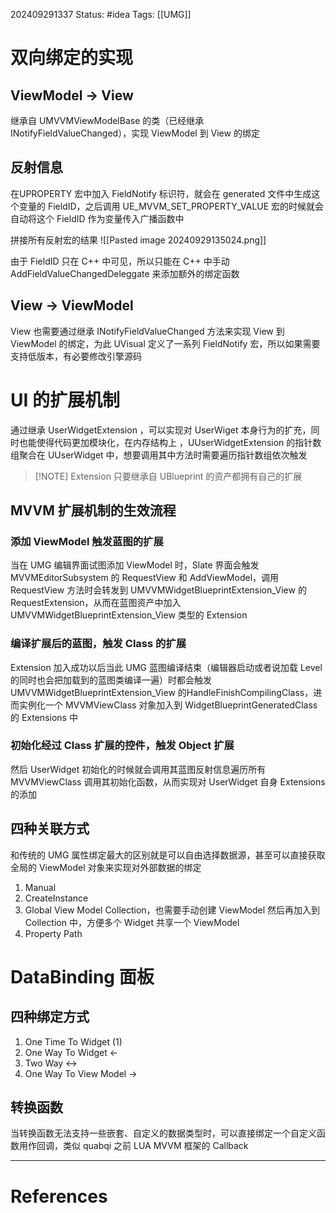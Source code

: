 202409291337
Status: #idea
Tags: [[UMG]]
# 双向绑定的实现
## ViewModel -> View
继承自 UMVVMViewModelBase 的类（已经继承 INotifyFieldValueChanged），实现 ViewModel 到 View 的绑定
## 反射信息
在UPROPERTY 宏中加入 FieldNotify 标识符，就会在 generated 文件中生成这个变量的 FieldID，之后调用 UE_MVVM_SET_PROPERTY_VALUE 宏的时候就会自动将这个 FieldID 作为变量传入广播函数中

拼接所有反射宏的结果
![[Pasted image 20240929135024.png]]

由于 FieldID 只在 C++ 中可见，所以只能在 C++ 中手动 AddFieldValueChangedDeleggate 来添加额外的绑定函数

## View -> ViewModel
View 也需要通过继承 INotifyFieldValueChanged 方法来实现 View 到 ViewModel 的绑定，为此 UVisual 定义了一系列 FieldNotify 宏，所以如果需要支持低版本，有必要修改引擎源码

# UI 的扩展机制
通过继承 UserWidgetExtension ，可以实现对 UserWiget 本身行为的扩充，同时也能使得代码更加模块化，在内存结构上 ，UUserWidgetExtension 的指针数组聚合在 UUserWidget 中，想要调用其中方法时需要遍历指针数组依次触发

> [!NOTE] Extension
> 只要继承自 UBlueprint 的资产都拥有自己的扩展

## MVVM 扩展机制的生效流程
### 添加 ViewModel 触发蓝图的扩展
当在 UMG 编辑界面试图添加 ViewModel 时，Slate 界面会触发 MVVMEditorSubsystem 的 RequestView 和 AddViewModel，调用 RequestView 方法时会转发到 UMVVMWidgetBlueprintExtension_View 的 RequestExtension，从而在蓝图资产中加入 UMVVMWidgetBlueprintExtension_View 类型的 Extension
### 编译扩展后的蓝图，触发 Class 的扩展
Extension 加入成功以后当此 UMG 蓝图编译结束（编辑器启动或者说加载 Level 的同时也会把加载到的蓝图类编译一遍）时都会触发 UMVVMWidgetBlueprintExtension_View 的HandleFinishCompilingClass，进而实例化一个 MVVMViewClass 对象加入到 WidgetBlueprintGeneratedClass 的 Extensions 中
### 初始化经过 Class 扩展的控件，触发 Object 扩展
然后 UserWidget 初始化的时候就会调用其蓝图反射信息遍历所有 MVVMViewClass 调用其初始化函数，从而实现对 UserWidget 自身 Extensions 的添加
## 四种关联方式
和传统的 UMG 属性绑定最大的区别就是可以自由选择数据源，甚至可以直接获取全局的 ViewModel 对象来实现对外部数据的绑定
1. Manual
2. CreateInstance
3. Global View Model Collection，也需要手动创建 ViewModel 然后再加入到 Collection 中，方便多个 Widget 共享一个 ViewModel
4. Property Path

# DataBinding 面板
## 四种绑定方式
1. One Time To Widget (1)
2. One Way To Widget <-
3. Two Way <->
4. One Way To View Model ->
## 转换函数
当转换函数无法支持一些嵌套、自定义的数据类型时，可以直接绑定一个自定义函数用作回调，类似 quabqi 之前 LUA MVVM 框架的 Callback

---
# References
